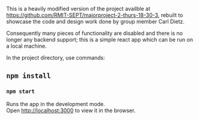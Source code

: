 This is a heavily modified version of the project availble at https://github.com/RMIT-SEPT/majorproject-2-thurs-18-30-3, rebuilt to showcase the code and design work done by group member Carl Dietz.

Consequently many pieces of functionality are disabled and there is no longer any backend support; this is a simple react app which can be run on a local machine. 

In the project directory, use commands:

## `npm install`
### `npm start`

Runs the app in the development mode.<br />
Open [http://localhost:3000](http://localhost:3000) to view it in the browser.

